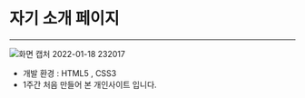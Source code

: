 # 자기 소개 페이지 
***

![화면 캡처 2022-01-18 232017](https://user-images.githubusercontent.com/88622471/149955175-e95d7bab-f1fd-42c7-b4d8-155c2e02bc21.png)

* 개발 환경 : HTML5 , CSS3 
*  1주간 처음 만들어 본 개인사이트 입니다. 
